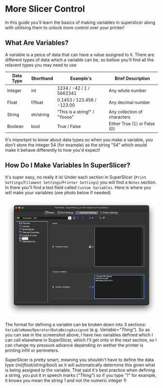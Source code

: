 # More Slicer Control

In this guide you'll learn the basics of making variables in superslicer along with uitilising them to unlock more control over your printer!

## What Are Variables?

A variable is a peice of data that can have a value assigned to it. There are different types of data which a variable can be, so bellow you'll find all the relavent types you may need to use

| Data Type | Shorthand  | Example's                     | Brief Description            |
| --------- | ---------- | ----------------------------- | ---------------------------- |
| Integer   | int        | 1234 / -42 / 1 / 5662341      | Any whole number             |
| Float     | f/float    | 0.1453 / 123.456 / -123.00    | Any decimal number           |
| String    | str/string | "This is a string!" / "Yoooo" | Any collection of characters |
| Boolean   | bool       | True / False                  | Either True (1) or False (0) |

It's important to know about data types so when you make a variable, you don't store the integer 54 (for example) as the string "54" which would make it behave differently to how you'd expect!

## How Do I Make Variables In SuperSlicer?

It's super easy, no really it is! Under each section in SuperSlicer (`Print Settings`/`Filament Settings`/`Printer Settings`) you will find a `Notes` section. In there you'll find a text field called `Custom Variables`. Here is where you will make your variables (see photo below if needed)

![Screenshot 2022-12-17 at 16.57.32](https://github.com/Alexander-T-Moss/Voron-Stuff/blob/main/Guides/More-Slicer-Control/Images/Screenshot%202022-12-17%20at%2016.57.41.png)

The format for defining a variable can be broken down into 3 sections: `VariableName`/`Operator`/`DataBeingAssigned` (e.g. *Variable="Thing"*). So as you can see in the screenshot above, I have two variables defined which I can call elsewhere in SuperSlicer, which I'll get onto in the next section, so I can change my pressure advance depending on wether the printer is printing infill or perimeters.

SuperSlicer is pretty smart, meaning you shouldn't have to define the data type (*int/float/string/bool*) as it will automatically determine this given what is being assigned to the variable. That said it's best practice when defining a string, you put it in speech marks (*"Thing"*) so if you type *"1"* for example, it knows you mean the string 1 and not the numeric integer 1!
